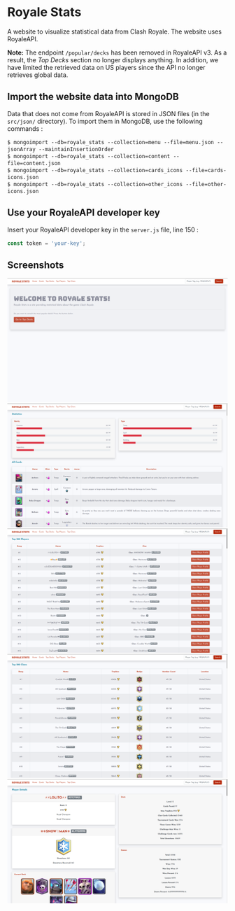 # Royale Stats

A website to visualize statistical data from Clash Royale. The website uses RoyaleAPI.

**Note:** The endpoint `/popular/decks` has been removed in RoyaleAPI v3. As a result, the *Top Decks* section no longer displays anything. In addition, we have limited the retrieved data on US players since the API no longer retrieves global data.

## Import the website data into MongoDB

Data that does not come from RoyaleAPI is stored in JSON files (in the `src/json/` directory). To import them in MongoDB, use the following commands :

```
$ mongoimport --db=royale_stats --collection=menu --file=menu.json --jsonArray --maintainInsertionOrder
$ mongoimport --db=royale_stats --collection=content --file=content.json
$ mongoimport --db=royale_stats --collection=cards_icons --file=cards-icons.json
$ mongoimport --db=royale_stats --collection=other_icons --file=other-icons.json
```

## Use your RoyaleAPI developer key

Insert your RoyaleAPI developer key in the `server.js` file, line 150 :

```javascript
const token = 'your-key';
```

## Screenshots

![Home page](https://github.com/SoheilSalmani/royale-stats/blob/master/screenshots/home.png)
![Cards page](https://github.com/SoheilSalmani/royale-stats/blob/master/screenshots/cards.png)
![Top Players page](https://github.com/SoheilSalmani/royale-stats/blob/master/screenshots/top-players.png)
![Top Clans page](https://github.com/SoheilSalmani/royale-stats/blob/master/screenshots/top-clans.png)
![Random player page](https://github.com/SoheilSalmani/royale-stats/blob/master/screenshots/random-player.png)
